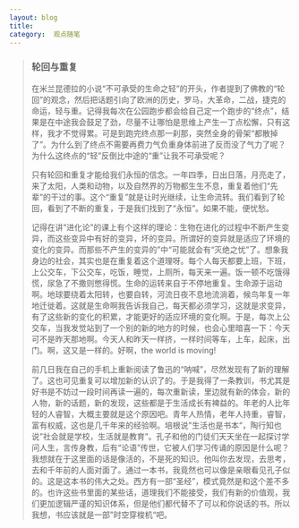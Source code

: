```yaml
---
layout: blog  
title:   
category:  观点随笔
---
```


>### 轮回与重复
>
>在米兰昆德拉的小说“不可承受的生命之轻”的开头，作者提到了佛教的“轮回”的观念，然后把话题引向了欧洲的历史，罗马，大革命，二战，捷克的命运，轻与重。记得我每次在公园跑步都会给自己定一个跑步的“终点”，结果是在中途我会鼓足了劲，尽量不让哪怕是思维上产生一丁点松懈，只有这样，我才不觉得累。可是到跑完终点那一刹那，突然全身的骨架“都散掉了”。为什么到了终点不需要再费力气负重身体前进了反而没了气力了呢？为什么这终点的“轻”反倒比中途的“重”让我不可承受呢？
>
>​         只有轮回和重复才能给我们永恒的信念。一年四季，日出日落，月亮走了，来了太阳，人类和动物，以及自然界的万物都生生不息，重复着他们“先辈”的干过的事。这个“重复”就是让时光继续，让生命流转。我们看到了轮回，看到了不断的重复，于是我们找到了“永恒”。如果不能，便忧愁。
>
>​          记得在讲“进化论”的课上有个这样的理论：生物在进化的过程中不断产生变异，而这些变异中有好的变异，坏的变异。所谓好的变异就是适应了环境的变化的变异。而那些不产生的变异的”中“可能就会有“灭绝之忧”了。想象我身边的社会，其实也是在重复着这个道理呀。每个人每天都要上班，下班，上公交车，下公交车，吃饭，睡觉，上厕所，每天来一遍。饭一顿不吃饿得慌，尿急了不撒则憋得慌。生命的运转来自于不停地重复。生命源于运动啊。地球要绕着太阳转，也要自转，河流日夜不息地流淌着，候鸟年复一年地迁徙着。这就是生命啊我告诉我自己，每天都必须学习，这就是求变异，有了这些新的变化的积累，才能更好的适应环境的变化啊。于是，每次上公交车，当我发觉站到了一个别的新的地方的时候，也会心里暗喜一下：今天可不是昨天那地啊。今天人和昨天一样挤，一样时间等车，上车，起床，出门。啊，这又是一样的。好啊，the world is moving!
>
>​         前几日我在自己的手机上重新阅读了鲁迅的“呐喊”，尽然发现有了新的理解了。这也可见重复可以增加新的认识了的。于是我得了一条教训，书尤其是好书是不妨过一段时间再读一遍的，每次重新读，里边就有新的体会，新的人物，新的话题，新的发现，这些都是于生活成长有裨益的。年老的人比年轻的人睿智，大概主要就是这个原因吧。青年人热情，老年人持重，睿智，富有权威，这也是几千年来的经验啊。培根说"生活也是书本“，陶行知也说”社会就是学校，生活就是教育”。孔子和他的门徒们天天坐在一起探讨学问人生，言传身教，后有“论语”传世，它被人们学习传诵的原因是什么呢？我想就在于这里面的话是像活的，不是死的知识。他叫你去发现，去思考，去和千年前的人面对面了。通过一本书，我竟然也可以像是亲眼看见孔子似的。这是这本书的伟大之处。西方有一部“圣经”，模式竟然是和这个差不多的。也许这些书里面的某些话，道理我们不能接受，我们有新的价值观，我们更加逻辑严谨的知识体系，但是他们都代替不了可以和你说话的书。所以我想，书应该就是一部”时空穿梭机“吧。

 